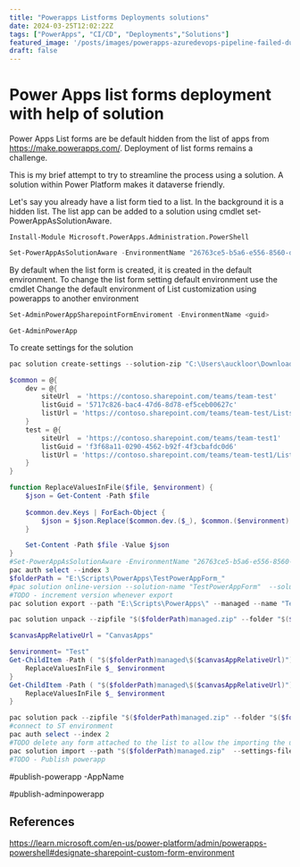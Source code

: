 ```yaml
---
title: "Powerapps Listforms Deployments solutions"
date: 2024-03-25T12:02:22Z
tags: ["PowerApps", "CI/CD", "Deployments","Solutions"]
featured_image: '/posts/images/powerapps-azuredevops-pipeline-failed-duetolicense-expired/Sample.png'
draft: false
---
```


# Power Apps list forms deployment with help of solution

Power Apps List forms are be default hidden from the list of apps from https://make.powerapps.com/. Deployment of list forms remains a challenge. 

This is my brief attempt to try to streamline the process using a solution. A solution within Power Platform makes it dataverse friendly.

Let's say you already have a list form tied to a list. In the background it is a hidden list. The list app can be added to a solution using cmdlet set-PowerAppAsSolutionAware. 

```
Install-Module Microsoft.PowerApps.Administration.PowerShell
```

```PowerShell
Set-PowerAppAsSolutionAware -EnvironmentName "26763ce5-b5a6-e556-8560-d37e8bf80aaa" -AppName "a510fe11-dbf1-4842-89ba-ce3a18d0c470" -SolutionId "ff9cb948-3359-ed11-9562-00224843838a" 
```

By default when the list form is created, it is created in the default environment. To change the list form setting default environment use the cmdlet
Change the default environment of List customization using powerapps to another environment

```PowerShell
Set-AdminPowerAppSharepointFormEnviroment -EnvironmentName <guid>
```

```dotnetcli
Get-AdminPowerApp
```

To create settings for the solution 

```powershell
pac solution create-settings --solution-zip "C:\Users\auckloor\Downloads\PPF_PowerAppForms_1_0_0_2_managed.zip" --settings-file DeploymentSettingsDev.json
```


```PowerShell
$common = @{
    dev = @{
        siteUrl  = 'https://contoso.sharepoint.com/teams/team-test'
        listGuid = '5717c826-bac4-47d6-8d78-ef5ceb00627c'
        listUrl = 'https://contoso.sharepoint.com/teams/team-test/Lists/TestPowerAppForm'
    }
    test = @{
        siteUrl  = 'https://contoso.sharepoint.com/teams/team-test1'
        listGuid = 'f3f68a11-0290-4562-b92f-4f3cbafdc0d6'
        listUrl = 'https://contoso.sharepoint.com/teams/team-test1/Lists/T_TestPowerAppForm'
    }
}

function ReplaceValuesInFile($file, $environment) {    
    $json = Get-Content -Path $file
    
    $common.dev.Keys | ForEach-Object {
        $json = $json.Replace($common.dev.($_), $common.($environment).($_))
    }

    Set-Content -Path $file -Value $json
}
#Set-PowerAppAsSolutionAware -EnvironmentName "26763ce5-b5a6-e556-8560-d37e8bf80aaa" -AppName "a510fe11-dbf1-4842-89ba-ce3a18d0c470" -SolutionId "ff9cb948-3359-ed11-9562-00224843838a" 
pac auth select --index 3
$folderPath = "E:\Scripts\PowerApps\TestPowerAppForm_"
#pac solution online-version --solution-name "TestPowerAppForm"  --solution-version "1.0.0.4"
#TODO - increment version whenever export
pac solution export --path "E:\Scripts\PowerApps\" --managed --name "TestPowerAppForm"

pac solution unpack --zipfile "$($folderPath)managed.zip" --folder "$($folderPath)managed" --packagetype managed -pca 

$canvasAppRelativeUrl = "CanvasApps"

$environment= "Test"
Get-ChildItem -Path ( "$($folderPath)managed\$($canvasAppRelativeUrl)") -Include '*.json' -Recurse | ForEach-Object {
    ReplaceValuesInFile $_ $environment
}
Get-ChildItem -Path ( "$($folderPath)managed\$($canvasAppRelativeUrl)") -Include '*.xml' -Recurse | ForEach-Object {
    ReplaceValuesInFile $_ $environment
}

pac solution pack --zipfile "$($folderPath)managed.zip" --folder "$($folderPath)managed" --packagetype managed -pca 
#connect to ST environment
pac auth select --index 2
#TODO delete any form attached to the list to allow the importing the update power app form 
pac solution import --path "$($folderPath)managed.zip"  --settings-file "E:\Scripts\DeploymentSettingsTest.json" 
#TODO - Publish powerapp
```

#publish-powerapp -AppName

#publish-adminpowerapp

## References
https://learn.microsoft.com/en-us/power-platform/admin/powerapps-powershell#designate-sharepoint-custom-form-environment